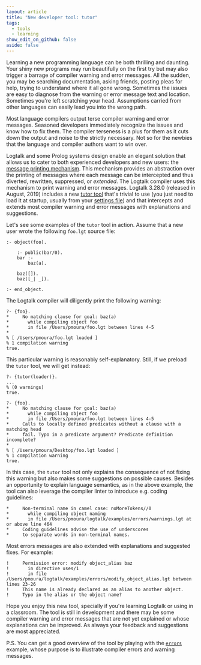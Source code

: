 ```yaml
---
layout: article
title: "New developer tool: tutor"
tags:
  - tools
  - learning
show_edit_on_github: false
aside: false
---
```


Learning a new programming language can be both thrilling and daunting. Your shiny new programs may run beautifully on the first try but may also trigger a barrage of compiler warning and error messages. All the sudden, you may be searching documentation, asking friends, posting pleas for help, trying to understand where it all gone wrong. Sometimes the issues are easy to diagnose from the warning or error message text and location. Sometimes you're left scratching your head. Assumptions carried from other languages can easily lead you into the wrong path.

Most language compilers output terse compiler warning and error messages. Seasoned developers immediately recognize the issues and know how to fix them. The compiler terseness is a plus for them as it cuts down the output and noise to the strictly necessary. Not so for the newbies that the language and compiler authors want to win over.

Logtalk and some Prolog systems design enable an elegant solution that allows us to cater to both experienced developers and new users: the [message printing mechanism](https://logtalk.org/manuals/userman/printing.html). This mechanism provides an abstraction over the printing of messages where each message can be intercepted and thus diverted, rewritten, suppressed, or *extended*. The Logtalk compiler uses this mechanism to print warning and error messages. Logtalk 3.28.0 (released in August, 2019) includes a new [tutor tool](https://logtalk.org/manuals/devtools/tutor.html) that's trivial to use (you just need to load it at startup, usually from your [settings file](https://logtalk.org/manuals/userman/installing.html#settings-files)) and that intercepts and extends most compiler warning and error messages with explanations and suggestions.

Let's see some examples of the `tutor` tool in action. Assume that a new user wrote the following `foo.lgt` source file:

```logtalk
:- object(foo).

    :- public(bar/0).
    bar :-
	    baz(a).

    baz([]).
    baz([_| _]).

:- end_object.
```

The Logtalk compiler will diligently print the following warning:

```text
?- {foo}.
*     No matching clause for goal: baz(a)
*       while compiling object foo
*       in file /Users/pmoura/foo.lgt between lines 4-5
*     
% [ /Users/pmoura/foo.lgt loaded ]
% 1 compilation warning
true.
```

This particular warning is reasonably self-explanatory. Still, if we preload the `tutor` tool, we will get instead:

```text
?- {tutor(loader)}.
...
% (0 warnings)
true.

?- {foo}.
*     No matching clause for goal: baz(a)
*       while compiling object foo
*       in file /Users/pmoura/foo.lgt between lines 4-5
*     Calls to locally defined predicates without a clause with a matching head
*     fail. Typo in a predicate argument? Predicate definition incomplete?
*     
% [ /Users/pmoura/Desktop/foo.lgt loaded ]
% 1 compilation warning
true.
```

In this case, the `tutor` tool not only explains the consequence of not fixing this warning but also makes some suggestions on possible causes. Besides an opportunity to explain language semantics, as in the above example, the tool can also leverage the compiler linter to introduce e.g. coding guidelines:

```text
*     Non-terminal name in camel case: noMoreTokens//0
*       while compiling object naming
*       in file /Users/pmoura/logtalk/examples/errors/warnings.lgt at or above line 464
*     Coding guidelines advise the use of underscores
*     to separate words in non-terminal names.
```

Most errors messages are also extended with explanations and suggested fixes. For example:

```text
!     Permission error: modify object_alias baz
!       in directive uses/1
!       in file /Users/pmoura/logtalk/examples/errors/modify_object_alias.lgt between lines 23-26
!     This name is already declared as an alias to another object.
!     Typo in the alias or the object name?
```

Hope you enjoy this new tool, specially if you're learning Logtalk or using in a classroom. The tool is still in development and there may be some compiler warning and error messages that are not yet explained or whose explanations can be improved. As always your feedback and suggestions are most appreciated.

P.S. You can get a good overview of the tool by playing with the [`errors`](https://github.com/LogtalkDotOrg/logtalk3/tree/master/examples/errors) example, whose purpose is to illustrate compiler errors and warning messages.
